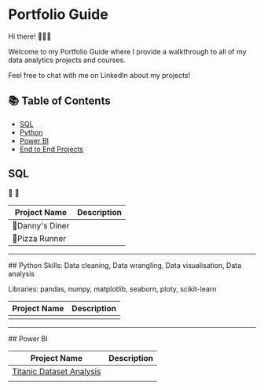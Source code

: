 # Portfolio Guide
Hi there! 🙋🏻‍♀️

Welcome to my Portfolio Guide where I provide a walkthrough to all of my data analytics projects and courses.

Feel free to chat with me on LinkedIn about my projects!

## :books: Table of Contents

- [SQL](#SQL)
- [Python](#Python)
- [Power BI](#Power-BI)
- [End to End Projects](#End-to-End-Projects)

## SQL
:ramen:
:pizza:

| Project Name | Description |
|---|---|
| 🍜Danny's Diner | |
| 🍕Pizza Runner  | |

<hr>
## Python
Skills: Data cleaning, Data wrangling, Data visualisation, Data analysis

Libraries: pandas, numpy, matplotlib, seaborn, ploty, scikit-learn

| Project Name | Description |
|---|---|
|  |    |


<hr>
## Power BI

| Project Name | Description |
|---|---|
| [Titanic Dataset Analysis](https://github.com/aditya345-coder/Power_BI_Projects/tree/main/Titanic%20Dataset%20Analysis)| |
|     |         |
